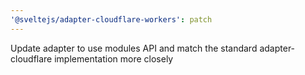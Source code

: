 ```yaml
---
'@sveltejs/adapter-cloudflare-workers': patch
---
```


Update adapter to use modules API and match the standard adapter-cloudflare implementation more closely
